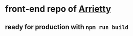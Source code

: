 
# front-end repo of [Arrietty](arrietty.shanghai.nyu.edu)

## ready for production with ```npm run build```
